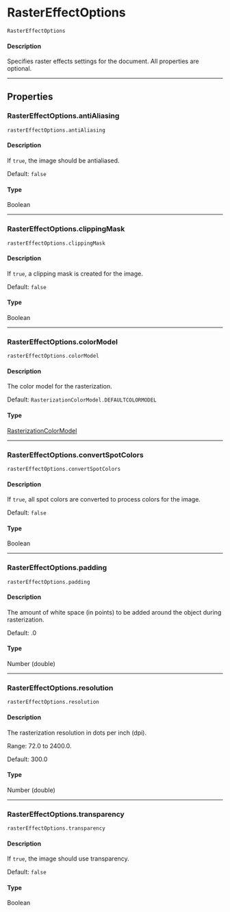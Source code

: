 # RasterEffectOptions

`RasterEffectOptions`

#### Description

Specifies raster effects settings for the document. All properties are optional.

---

## Properties

### RasterEffectOptions.antiAliasing

`rasterEffectOptions.antiAliasing`

#### Description

If `true`, the image should be antialiased.

Default: `false`

#### Type

Boolean

---

### RasterEffectOptions.clippingMask

`rasterEffectOptions.clippingMask`

#### Description

If `true`, a clipping mask is created for the image.

Default: `false`

#### Type

Boolean

---

### RasterEffectOptions.colorModel

`rasterEffectOptions.colorModel`

#### Description

The color model for the rasterization.

Default: `RasterizationColorModel.DEFAULTCOLORMODEL`

#### Type

[RasterizationColorModel](scripting-constants.md#rasterizationcolormodel)

---

### RasterEffectOptions.convertSpotColors

`rasterEffectOptions.convertSpotColors`

#### Description

If `true`, all spot colors are converted to process colors for the image.

Default: `false`

#### Type

Boolean

---

### RasterEffectOptions.padding

`rasterEffectOptions.padding`

#### Description

The amount of white space (in points) to be added around the object during rasterization.

Default: .0

#### Type

Number (double)

---

### RasterEffectOptions.resolution

`rasterEffectOptions.resolution`

#### Description

The rasterization resolution in dots per inch (dpi).

Range: 72.0 to 2400.0.

Default: 300.0

#### Type

Number (double)

---

### RasterEffectOptions.transparency

`rasterEffectOptions.transparency`

#### Description

If `true`, the image should use transparency.

Default: `false`

#### Type

Boolean
